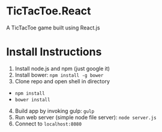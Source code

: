 TicTacToe.React
===============

A TicTacToe game built using React.js

Install Instructions
===============

1. Install node.js and npm (just google it)
2. Install bower: `npm install -g bower`
3. Clone repo and open shell in directory
  * `npm install`
  * `bower install`
4. Build app by invoking gulp: `gulp`
5. Run web server (simple node file server): `node server.js`
6. Connect to `localhost:8080`
